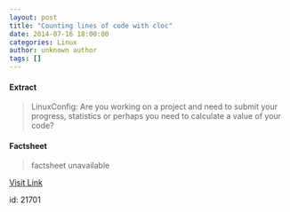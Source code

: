```yaml
---
layout: post
title: "Counting lines of code with cloc"
date: 2014-07-16 18:00:00
categories: Linux
author: unknown author
tags: []
---
```



#### Extract
>LinuxConfig: Are you working on a project and need to submit your progress, statistics or perhaps you need to calculate a value of your code?

#### Factsheet
>factsheet unavailable

[Visit Link](http://www.linuxtoday.com/it_management/counting-lines-of-code-with-cloc.html)

id:   21701
